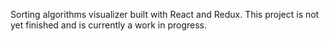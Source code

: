 Sorting algorithms visualizer built with React and Redux.
This project is not yet finished and is currently a work in progress.
